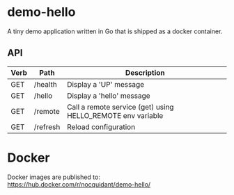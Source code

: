 # demo-hello

A tiny demo application written in Go that is shipped as a docker container.

## API 

| Verb | Path   | Description |
| ---- | ------ | ----------- |
| GET  | /health | Display a 'UP' message |
| GET  | /hello | Display a 'hello' message |
| GET  | /remote  | Call a remote service (get) using HELLO_REMOTE env variable |
| GET  | /refresh  | Reload configuration |

# Docker

Docker images are published to: https://hub.docker.com/r/nocquidant/demo-hello/